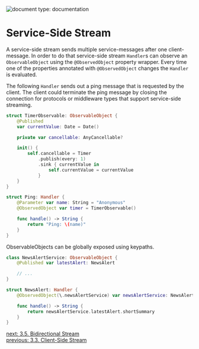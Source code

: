 ![document type: documentation](https://apodini.github.io/resources/markdown-labels/document_type_documentation.svg)

# Service-Side Stream

A service-side stream sends multiple service-messages after one client-message. In order to do that service-side stream `Handler`s can observe an `ObservableObject` using the `@ObservedObject` property wrapper. Every time one of the properties annotated with `@ObservedObject` changes the `Handler` is evaluated.

The following `Handler` sends out a ping message that is requested by the client. The client could terminate the ping message by closing the connection for protocols or middleware types that support service-side streaming.

```swift
struct TimerObservable: ObservableObject {
    @Published 
    var currentValue: Date = Date()

    private var cancellable: AnyCancellable?

    init() {
        self.cancellable = Timer
            .publish(every: 1)
            .sink { currentValue in
                self.currentValue = currentValue
            }
    }
}

struct Ping: Handler {
    @Parameter var name: String = "Anonymous"
    @ObservedObject var timer = TimerObservable()

    func handle() -> String {
        return "Ping: \(name)"
    }
}
```

ObservableObjects can be globally exposed using keypaths.

```swift
class NewsAlertService: ObservableObject {
    @Published var latestAlert: NewsAlert

    // ...
}

struct NewsAlert: Handler {
    @ObservedObject(\.newsAlertService) var newsAlertService: NewsAlertService

    func handle() -> String {
        return newsAlertService.latestAlert.shortSummary
    }
}
```

[next: 3.5. Bidirectional Stream](./3.5.%20Bidirectional%20Stream.md)  
[previous: 3.3. Client-Side Stream](./3.3.%20Client-Side%20Stream.md)
